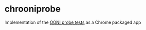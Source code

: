 chrooniprobe
============

Implementation of the [OONI probe tests](http://ooni.nu) as a Chrome packaged app
